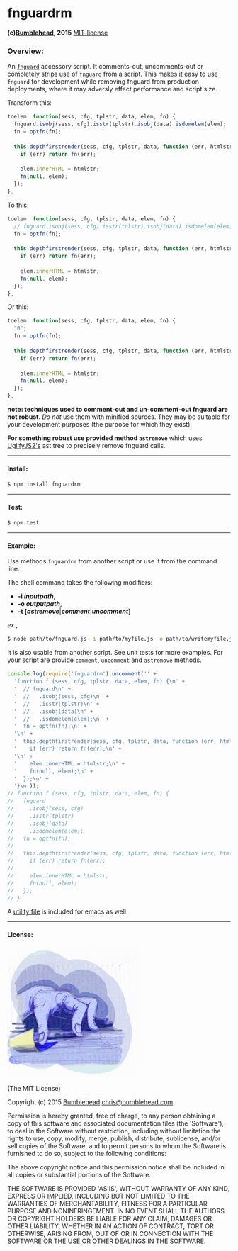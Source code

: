 fnguardrm
=========
**(c)[Bumblehead][0], 2015** [MIT-license](#license)

### Overview:

An [`fnguard`][1] accessory script. It comments-out, uncomments-out or completely strips use of [`fnguard`][1] from a script. This makes it easy to use `fnguard` for development while removing fnguard from production deployments, where it may adversly effect performance and script size.

Transform this:

```javascript
toelem: function(sess, cfg, tplstr, data, elem, fn) {
  fnguard.isobj(sess, cfg).isstr(tplstr).isobj(data).isdomelem(elem);
  fn = optfn(fn);
  
  this.depthfirstrender(sess, cfg, tplstr, data, function (err, htmlstr) {
    if (err) return fn(err);
    
    elem.innerHTML = htmlstr;
    fn(null, elem);
  });
},
```

To this:
```javascript
toelem: function(sess, cfg, tplstr, data, elem, fn) {
  // fnguard.isobj(sess, cfg).isstr(tplstr).isobj(data).isdomelem(elem);
  fn = optfn(fn);
  
  this.depthfirstrender(sess, cfg, tplstr, data, function (err, htmlstr) {
    if (err) return fn(err);
    
    elem.innerHTML = htmlstr;
    fn(null, elem);
  });
},
```

Or this:
```javascript
toelem: function(sess, cfg, tplstr, data, elem, fn) {
  "0";
  fn = optfn(fn);
  
  this.depthfirstrender(sess, cfg, tplstr, data, function (err, htmlstr) {
    if (err) return fn(err);
    
    elem.innerHTML = htmlstr;
    fn(null, elem);
  });
},
```

**note: techniques used to comment-out and un-comment-out fnguard are not robust**. _Do not_ use them with minified sources. They may be suitable for your development purposes (the purpose for which they exist).

**For something robust use provided method `astremove`** which uses [UglifyJS2's][2] ast tree to precisely remove fnguard calls.


[0]: http://www.bumblehead.com                            "bumblehead"
[1]: https://github.com/iambumblehead/fnguard/blob/master/fnguard.js
[2]: https://github.com/mishoo/UglifyJS2                   "UglifyJS2"
[3]: https://github.com/iambumblehead/fnguardrm/blob/master/fnguardrm.el "fnguardrm emacs"

---------------------------------------------------------
#### <a id="install"></a>Install:

```bash
$ npm install fnguardrm
```

---------------------------------------------------------
#### <a id="test"></a>Test:

```bash
$ npm test
```

---------------------------------------------------------
#### <a id="example"></a>Example:

Use methods `fnguardrm` from another script or use it from the command line.

The shell command takes the following modifiers:

  - **-i _inputpath_**,
  - **-o _outputpath_**,
  - **-t **[**_astremove_**|**_comment_**|**_uncomment_**]

*ex.,*
```bash
$ node path/to/fnguard.js -i path/to/myfile.js -o path/to/writemyfile.js -t astremove
```

It is also usable from another script. See unit tests for more examples. For your script are provide `comment`, `uncomment` and `astremove` methods.
```javascript
console.log(require('fnguardrm').uncomment('' +
  'function f (sess, cfg, tplstr, data, elem, fn) {\n' +
  '  // fnguard\n' +
  '  //   .isobj(sess, cfg)\n' +
  '  //   .isstr(tplstr)\n' +
  '  //   .isobj(data)\n' +
  '  //   .isdomelem(elem);\n' +
  '  fn = optfn(fn);\n' +
  '\n' +
  '  this.depthfirstrender(sess, cfg, tplstr, data, function (err, htmlstr) {\n' +
  '    if (err) return fn(err);\n' +
  '\n' +
  '    elem.innerHTML = htmlstr;\n' +
  '    fn(null, elem);\n' +
  '  });\n' +
  '}\n'));
// function f (sess, cfg, tplstr, data, elem, fn) {
//   fnguard
//     .isobj(sess, cfg)
//     .isstr(tplstr)
//     .isobj(data)
//     .isdomelem(elem);
//   fn = optfn(fn);
// 
//   this.depthfirstrender(sess, cfg, tplstr, data, function (err, htmlstr) {
//     if (err) return fn(err);
// 
//     elem.innerHTML = htmlstr;
//     fn(null, elem);
//   });
// }
```

A [utility file][3] is included for emacs as well.

---------------------------------------------------------
#### <a id="license">License:

 ![scrounge](https://github.com/iambumblehead/scroungejs/raw/master/img/hand.png) 

(The MIT License)

Copyright (c) 2015 [Bumblehead][0] <chris@bumblehead.com>

Permission is hereby granted, free of charge, to any person obtaining a copy of this software and associated documentation files (the 'Software'), to deal in the Software without restriction, including without limitation the rights to use, copy, modify, merge, publish, distribute, sublicense, and/or sell copies of the Software, and to permit persons to whom the Software is furnished to do so, subject to the following conditions:

The above copyright notice and this permission notice shall be included in all copies or substantial portions of the Software.

THE SOFTWARE IS PROVIDED 'AS IS', WITHOUT WARRANTY OF ANY KIND, EXPRESS OR IMPLIED, INCLUDING BUT NOT LIMITED TO THE WARRANTIES OF MERCHANTABILITY, FITNESS FOR A PARTICULAR PURPOSE AND NONINFRINGEMENT. IN NO EVENT SHALL THE AUTHORS OR COPYRIGHT HOLDERS BE LIABLE FOR ANY CLAIM, DAMAGES OR OTHER LIABILITY, WHETHER IN AN ACTION OF CONTRACT, TORT OR OTHERWISE, ARISING FROM, OUT OF OR IN CONNECTION WITH THE SOFTWARE OR THE USE OR OTHER DEALINGS IN THE SOFTWARE.
